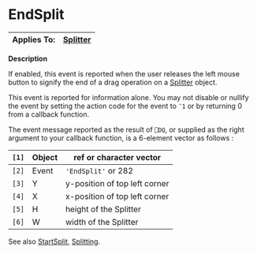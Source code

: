 




<h1 class="heading"><span class="name">EndSplit</span></h1>

| Applies To: | [Splitter](./splitter.md) |
| --- | ---  |


**Description**


If enabled, this event is reported when the user releases the left mouse button to signify the end of a drag operation on a [Splitter](./splitter.md) object.


This event is reported for information alone. You may not disable or nullify the event by setting the action code for the event to `¯1` or by returning 0 from a callback function.


The event message reported as the result of `⎕DQ`, or supplied as the right argument to your callback function, is a 6-element vector as follows :


| `[1]` | Object | ref or character vector |
| --- | --- | ---  |
| `[2]` | Event | `'EndSplit'` or 282 |
| `[3]` | Y | y-position of top left corner |
| `[4]` | X | x-position of top left corner |
| `[5]` | H | height of the Splitter |
| `[6]` | W | width of the Splitter |


See also [StartSplit](./startsplit.md), [Splitting](./splitting.md).



